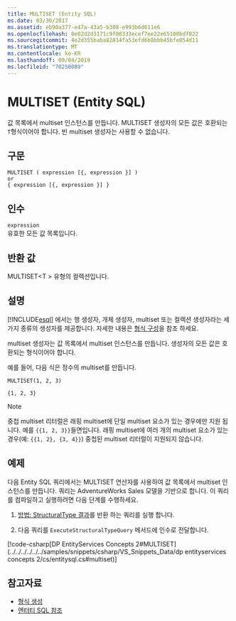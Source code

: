 ```yaml
---
title: MULTISET (Entity SQL)
ms.date: 03/30/2017
ms.assetid: eb90a377-e47a-43a5-b308-e993b6d611e6
ms.openlocfilehash: 8e02d2d3171c9f08333ecef7ee22e65100bdf822
ms.sourcegitcommit: 4e2d355baba82814fa53efd6b8bbb45bfe054d11
ms.translationtype: MT
ms.contentlocale: ko-KR
ms.lasthandoff: 09/04/2019
ms.locfileid: "70250089"
---
```

# <a name="multiset-entity-sql"></a>MULTISET (Entity SQL)
값 목록에서 multiset 인스턴스를 만듭니다. MULTISET 생성자의 모든 값은 호환되는 `T`형식이어야 합니다. 빈 multiset 생성자는 사용할 수 없습니다.  
  
## <a name="syntax"></a>구문  
  
```  
MULTISET ( expression [{, expression }] )  
or  
{ expression [{, expression }] }  
```  
  
## <a name="arguments"></a>인수  
 `expression`  
 유효한 모든 값 목록입니다.  
  
## <a name="return-value"></a>반환 값  
 MULTISET\<T > 유형의 컬렉션입니다.  
  
## <a name="remarks"></a>설명  
 [!INCLUDE[esql](../../../../../../includes/esql-md.md)] 에서는 행 생성자, 개체 생성자, multiset 또는 컬렉션 생성자라는 세 가지 종류의 생성자를 제공합니다. 자세한 내용은 [형식 구성](constructing-types-entity-sql.md)을 참조 하세요.  
  
 multiset 생성자는 값 목록에서 multiset 인스턴스를 만듭니다. 생성자의 모든 값은 호환되는 형식이어야 합니다.  
  
 예를 들어, 다음 식은 정수의 multiset를 만듭니다.  
  
 `MULTISET(1, 2, 3)`  
  
 `{1, 2, 3}`  
  
> [!NOTE]
> 중첩 multiset 리터럴은 래핑 multiset에 단일 multiset 요소가 있는 경우에만 지원 됩니다. 예를 `{{1, 2, 3}}`들면입니다. 래핑 multiset에 여러 개의 multiset 요소가 있는 경우(예: `{{1, 2}, {3, 4}}`) 중첩된 multiset 리터럴이 지원되지 않습니다.  
  
## <a name="example"></a>예제  
 다음 Entity SQL 쿼리에서는 MULTISET 연산자를 사용하여 값 목록에서 multiset 인스턴스를 만듭니다. 쿼리는 AdventureWorks Sales 모델을 기반으로 합니다. 이 쿼리를 컴파일하고 실행하려면 다음 단계를 수행하세요.  
  
1. [방법: StructuralType 결과](../how-to-execute-a-query-that-returns-structuraltype-results.md)를 반환 하는 쿼리를 실행 합니다.  
  
2. 다음 쿼리를 `ExecuteStructuralTypeQuery` 메서드에 인수로 전달합니다.  
  
 [!code-csharp[DP EntityServices Concepts 2#MULTISET](../../../../../../samples/snippets/csharp/VS_Snippets_Data/dp entityservices concepts 2/cs/entitysql.cs#multiset)]  
  
## <a name="see-also"></a>참고자료

- [형식 생성](constructing-types-entity-sql.md)
- [엔터티 SQL 참조](entity-sql-reference.md)
